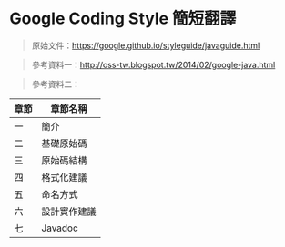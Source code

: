 Google Coding Style 簡短翻譯
=======




>原始文件：https://google.github.io/styleguide/javaguide.html

>參考資料一：http://oss-tw.blogspot.tw/2014/02/google-java.html

>參考資料二： 

**章節**|**章節名稱**
-|-
一|簡介
二|基礎原始碼
三|原始碼結構
四|格式化建議
五|命名方式
六|設計實作建議
七|Javadoc
